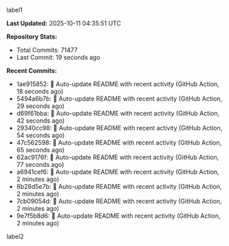 
label1 
<!-- ACTIVITY_START -->
**Last Updated:** 2025-10-11 04:35:51 UTC

**Repository Stats:**
- Total Commits: 71477
- Last Commit: 19 seconds ago

**Recent Commits:**
- 1ae915852: 🤖 Auto-update README with recent activity (GitHub Action, 18 seconds ago)
- 5494a6b7b: 🤖 Auto-update README with recent activity (GitHub Action, 29 seconds ago)
- d69f61bba: 🤖 Auto-update README with recent activity (GitHub Action, 42 seconds ago)
- 29340cc98: 🤖 Auto-update README with recent activity (GitHub Action, 54 seconds ago)
- 47c562598: 🤖 Auto-update README with recent activity (GitHub Action, 65 seconds ago)
- 62ac9176f: 🤖 Auto-update README with recent activity (GitHub Action, 77 seconds ago)
- a6941cef6: 🤖 Auto-update README with recent activity (GitHub Action, 2 minutes ago)
- 8b28d5e7b: 🤖 Auto-update README with recent activity (GitHub Action, 2 minutes ago)
- 7cb09054d: 🤖 Auto-update README with recent activity (GitHub Action, 2 minutes ago)
- 9e7f5b8d6: 🤖 Auto-update README with recent activity (GitHub Action, 2 minutes ago)
<!-- ACTIVITY_END -->

label2
